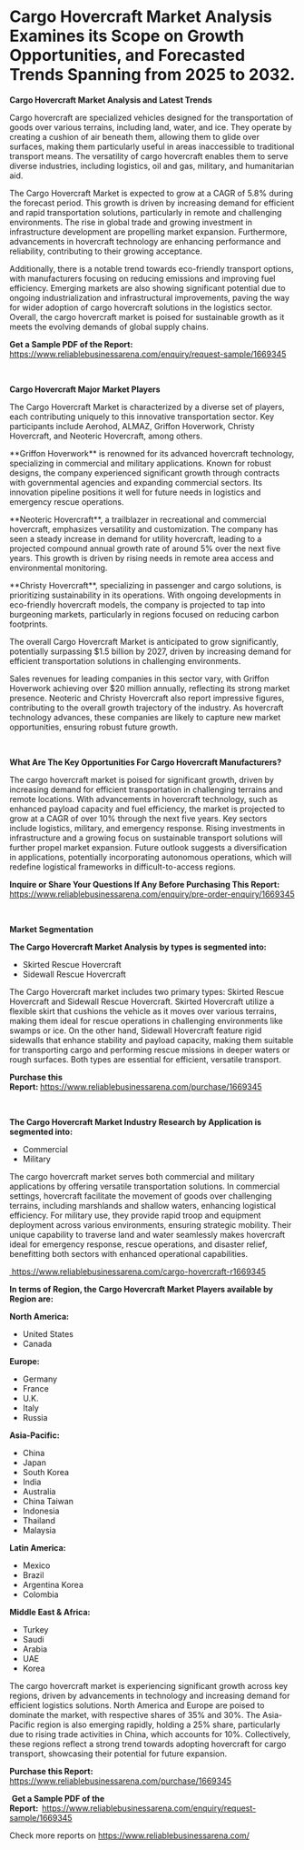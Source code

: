 <p><h1>Cargo Hovercraft Market Analysis Examines its Scope on Growth Opportunities, and Forecasted Trends Spanning from 2025 to 2032.</h1></p><p><strong>Cargo Hovercraft Market Analysis and Latest Trends</strong></p>
<p><p>Cargo hovercraft are specialized vehicles designed for the transportation of goods over various terrains, including land, water, and ice. They operate by creating a cushion of air beneath them, allowing them to glide over surfaces, making them particularly useful in areas inaccessible to traditional transport means. The versatility of cargo hovercraft enables them to serve diverse industries, including logistics, oil and gas, military, and humanitarian aid.</p><p>The Cargo Hovercraft Market is expected to grow at a CAGR of 5.8% during the forecast period. This growth is driven by increasing demand for efficient and rapid transportation solutions, particularly in remote and challenging environments. The rise in global trade and growing investment in infrastructure development are propelling market expansion. Furthermore, advancements in hovercraft technology are enhancing performance and reliability, contributing to their growing acceptance.</p><p>Additionally, there is a notable trend towards eco-friendly transport options, with manufacturers focusing on reducing emissions and improving fuel efficiency. Emerging markets are also showing significant potential due to ongoing industrialization and infrastructural improvements, paving the way for wider adoption of cargo hovercraft solutions in the logistics sector. Overall, the cargo hovercraft market is poised for sustainable growth as it meets the evolving demands of global supply chains.</p></p>
<p><strong>Get a Sample PDF of the Report:&nbsp;</strong> <a href="https://www.reliablebusinessarena.com/enquiry/request-sample/1669345?utm_campaign=2182&utm_medium=2&utm_source=Github&utm_content=ia&utm_term=08042025&utm_id=cargo-hovercraft">https://www.reliablebusinessarena.com/enquiry/request-sample/1669345</a></p>
<p>&nbsp;</p>
<p><strong>Cargo Hovercraft Major Market Players</strong></p>
<p><p>The Cargo Hovercraft Market is characterized by a diverse set of players, each contributing uniquely to this innovative transportation sector. Key participants include Aerohod, ALMAZ, Griffon Hoverwork, Christy Hovercraft, and Neoteric Hovercraft, among others. </p><p>**Griffon Hoverwork** is renowned for its advanced hovercraft technology, specializing in commercial and military applications. Known for robust designs, the company experienced significant growth through contracts with governmental agencies and expanding commercial sectors. Its innovation pipeline positions it well for future needs in logistics and emergency rescue operations.</p><p>**Neoteric Hovercraft**, a trailblazer in recreational and commercial hovercraft, emphasizes versatility and customization. The company has seen a steady increase in demand for utility hovercraft, leading to a projected compound annual growth rate of around 5% over the next five years. This growth is driven by rising needs in remote area access and environmental monitoring.</p><p>**Christy Hovercraft**, specializing in passenger and cargo solutions, is prioritizing sustainability in its operations. With ongoing developments in eco-friendly hovercraft models, the company is projected to tap into burgeoning markets, particularly in regions focused on reducing carbon footprints. </p><p>The overall Cargo Hovercraft Market is anticipated to grow significantly, potentially surpassing $1.5 billion by 2027, driven by increasing demand for efficient transportation solutions in challenging environments. </p><p>Sales revenues for leading companies in this sector vary, with Griffon Hoverwork achieving over $20 million annually, reflecting its strong market presence. Neoteric and Christy Hovercraft also report impressive figures, contributing to the overall growth trajectory of the industry. As hovercraft technology advances, these companies are likely to capture new market opportunities, ensuring robust future growth.</p></p>
<p>&nbsp;</p>
<p><strong>What Are The Key Opportunities For Cargo Hovercraft Manufacturers?</strong></p>
<p><p>The cargo hovercraft market is poised for significant growth, driven by increasing demand for efficient transportation in challenging terrains and remote locations. With advancements in hovercraft technology, such as enhanced payload capacity and fuel efficiency, the market is projected to grow at a CAGR of over 10% through the next five years. Key sectors include logistics, military, and emergency response. Rising investments in infrastructure and a growing focus on sustainable transport solutions will further propel market expansion. Future outlook suggests a diversification in applications, potentially incorporating autonomous operations, which will redefine logistical frameworks in difficult-to-access regions.</p></p>
<p><strong>Inquire or Share Your Questions If Any Before Purchasing This Report:</strong> <a href="https://www.reliablebusinessarena.com/enquiry/pre-order-enquiry/1669345?utm_campaign=2182&utm_medium=2&utm_source=Github&utm_content=ia&utm_term=08042025&utm_id=cargo-hovercraft">https://www.reliablebusinessarena.com/enquiry/pre-order-enquiry/1669345</a></p>
<p>&nbsp;</p>
<p><strong>Market Segmentation</strong></p>
<p><strong>The Cargo Hovercraft Market Analysis by types is segmented into:</strong></p>
<p><ul><li>Skirted Rescue Hovercraft</li><li>Sidewall Rescue Hovercraft</li></ul></p>
<p><p>The Cargo Hovercraft market includes two primary types: Skirted Rescue Hovercraft and Sidewall Rescue Hovercraft. Skirted Hovercraft utilize a flexible skirt that cushions the vehicle as it moves over various terrains, making them ideal for rescue operations in challenging environments like swamps or ice. On the other hand, Sidewall Hovercraft feature rigid sidewalls that enhance stability and payload capacity, making them suitable for transporting cargo and performing rescue missions in deeper waters or rough surfaces. Both types are essential for efficient, versatile transport.</p></p>
<p><strong>Purchase this Report:&nbsp;</strong><a href="https://www.reliablebusinessarena.com/purchase/1669345?utm_campaign=2182&utm_medium=2&utm_source=Github&utm_content=ia&utm_term=08042025&utm_id=cargo-hovercraft">https://www.reliablebusinessarena.com/purchase/1669345</a></p>
<p>&nbsp;</p>
<p><strong>The Cargo Hovercraft Market Industry Research by Application is segmented into:</strong></p>
<p><ul><li>Commercial</li><li>Military</li></ul></p>
<p><p>The cargo hovercraft market serves both commercial and military applications by offering versatile transportation solutions. In commercial settings, hovercraft facilitate the movement of goods over challenging terrains, including marshlands and shallow waters, enhancing logistical efficiency. For military use, they provide rapid troop and equipment deployment across various environments, ensuring strategic mobility. Their unique capability to traverse land and water seamlessly makes hovercraft ideal for emergency response, rescue operations, and disaster relief, benefitting both sectors with enhanced operational capabilities.</p></p>
<p><a href="https://www.reliablebusinessarena.com/cargo-hovercraft-r1669345?utm_campaign=2182&utm_medium=2&utm_source=Github&utm_content=ia&utm_term=08042025&utm_id=cargo-hovercraft">&nbsp;https://www.reliablebusinessarena.com/cargo-hovercraft-r1669345</a></p>
<p><strong>In terms of Region, the Cargo Hovercraft Market Players available by Region are:</strong></p>
<p>
    <p> <strong> North America: </strong>
        <ul>
            <li>United States</li>
            <li>Canada</li>
        </ul>
        </p> 
    <p> <strong> Europe: </strong>
        <ul>
            <li>Germany</li>
            <li>France</li>
            <li>U.K.</li>
            <li>Italy</li>
            <li>Russia</li>
        </ul>
        </p> 
    <p> <strong> Asia-Pacific: </strong>
        <ul>
            <li>China</li>
            <li>Japan</li>
            <li>South Korea</li>
            <li>India</li>
            <li>Australia</li>
            <li>China Taiwan</li>
            <li>Indonesia</li>
            <li>Thailand</li>
            <li>Malaysia</li>
        </ul>
        </p> 
    <p> <strong> Latin America: </strong>
        <ul>
            <li>Mexico</li>
            <li>Brazil</li>
            <li>Argentina Korea</li>
            <li>Colombia</li>
        </ul>
        </p> 
    <p> <strong> Middle East & Africa: </strong>
        <ul>
            <li>Turkey</li>
            <li>Saudi</li>
            <li>Arabia</li>
            <li>UAE</li>
            <li>Korea</li>
        </ul>
    </p>
    </p>
<p><p>The cargo hovercraft market is experiencing significant growth across key regions, driven by advancements in technology and increasing demand for efficient logistics solutions. North America and Europe are poised to dominate the market, with respective shares of 35% and 30%. The Asia-Pacific region is also emerging rapidly, holding a 25% share, particularly due to rising trade activities in China, which accounts for 10%. Collectively, these regions reflect a strong trend towards adopting hovercraft for cargo transport, showcasing their potential for future expansion.</p></p>
<p><strong>Purchase this Report: </strong><a href="https://www.reliablebusinessarena.com/purchase/1669345?utm_campaign=2182&utm_medium=2&utm_source=Github&utm_content=ia&utm_term=08042025&utm_id=cargo-hovercraft">https://www.reliablebusinessarena.com/purchase/1669345</a></p>
<p>&nbsp;<strong>Get a Sample PDF of the Report:&nbsp;&nbsp;</strong><a href="https://www.reliablebusinessarena.com/enquiry/request-sample/1669345?utm_campaign=2182&utm_medium=2&utm_source=Github&utm_content=ia&utm_term=08042025&utm_id=cargo-hovercraft">https://www.reliablebusinessarena.com/enquiry/request-sample/1669345</a></p>
<p><strong></strong></p>
<p>Check more reports on <a href="https://www.reliablebusinessarena.com/?utm_campaign=2182&utm_medium=2&utm_source=Github&utm_content=ia&utm_term=08042025&utm_id=cargo-hovercraft">https://www.reliablebusinessarena.com/</a></p>